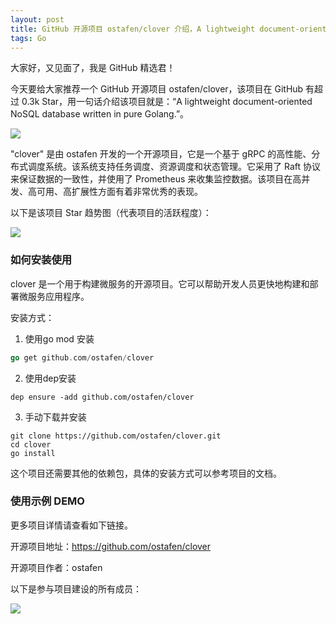 ```yaml
---
layout: post
title: GitHub 开源项目 ostafen/clover 介绍，A lightweight document-oriented NoSQL database written in pure Golang.
tags: Go
---
```


大家好，又见面了，我是 GitHub 精选君！

今天要给大家推荐一个 GitHub 开源项目 ostafen/clover，该项目在 GitHub 有超过 0.3k Star，用一句话介绍该项目就是：“A lightweight document-oriented NoSQL database written in pure Golang.”。

![](https://raw.githubusercontent.com/ostafen/clover/master/.github/logo.png#gh-light-mode-only)

"clover" 是由 ostafen 开发的一个开源项目，它是一个基于 gRPC 的高性能、分布式调度系统。该系统支持任务调度、资源调度和状态管理。它采用了 Raft 协议来保证数据的一致性，并使用了 Prometheus 来收集监控数据。该项目在高并发、高可用、高扩展性方面有着非常优秀的表现。


以下是该项目 Star 趋势图（代表项目的活跃程度）：

![](https://api.star-history.com/svg?repos=ostafen/clover&type=Timeline)

### 如何安装使用

clover 是一个用于构建微服务的开源项目。它可以帮助开发人员更快地构建和部署微服务应用程序。

安装方式：
1. 使用go mod 安装 
```go
go get github.com/ostafen/clover
```
2. 使用dep安装
```
dep ensure -add github.com/ostafen/clover
```
3. 手动下载并安装

```
git clone https://github.com/ostafen/clover.git
cd clover
go install
```

这个项目还需要其他的依赖包，具体的安装方式可以参考项目的文档。


### 使用示例 DEMO




更多项目详情请查看如下链接。

开源项目地址：https://github.com/ostafen/clover 

开源项目作者：ostafen

以下是参与项目建设的所有成员：

![](https://contrib.rocks/image?repo=ostafen/clover)

